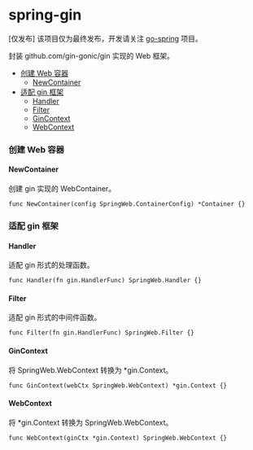 # spring-gin

[仅发布] 该项目仅为最终发布，开发请关注 [go-spring](https://github.com/jiangguilong2000/go-spring/go-spring) 项目。

封装 github.com/gin-gonic/gin 实现的 Web 框架。

- [创建 Web 容器](#创建-web-容器)
    - [NewContainer](#newcontainer)
- [适配 gin 框架](#适配-gin-框架)
    - [Handler](#handler)
    - [Filter](#filter)
    - [GinContext](#gincontext)
    - [WebContext](#webcontext)

### 创建 Web 容器

#### NewContainer

创建 gin 实现的 WebContainer。

    func NewContainer(config SpringWeb.ContainerConfig) *Container {}

### 适配 gin 框架

#### Handler

适配 gin 形式的处理函数。

    func Handler(fn gin.HandlerFunc) SpringWeb.Handler {}

#### Filter

适配 gin 形式的中间件函数。

    func Filter(fn gin.HandlerFunc) SpringWeb.Filter {}

#### GinContext

将 SpringWeb.WebContext 转换为 *gin.Context。

    func GinContext(webCtx SpringWeb.WebContext) *gin.Context {}

#### WebContext

将 *gin.Context 转换为 SpringWeb.WebContext。

    func WebContext(ginCtx *gin.Context) SpringWeb.WebContext {}